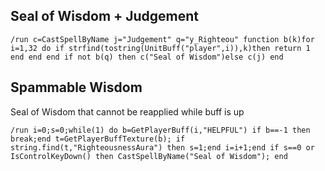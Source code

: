 ## Seal of Wisdom + Judgement
```
/run c=CastSpellByName j="Judgement" q="y_Righteou" function b(k)for i=1,32 do if strfind(tostring(UnitBuff("player",i)),k)then return 1 end end end if not b(q) then c("Seal of Wisdom")else c(j) end
```


## Spammable Wisdom
Seal of Wisdom that cannot be reapplied while buff is up
```
/run i=0;s=0;while(1) do b=GetPlayerBuff(i,"HELPFUL") if b==-1 then break;end t=GetPlayerBuffTexture(b); if string.find(t,"RighteousnessAura") then s=1;end i=i+1;end if s==0 or IsControlKeyDown() then CastSpellByName("Seal of Wisdom"); end
```